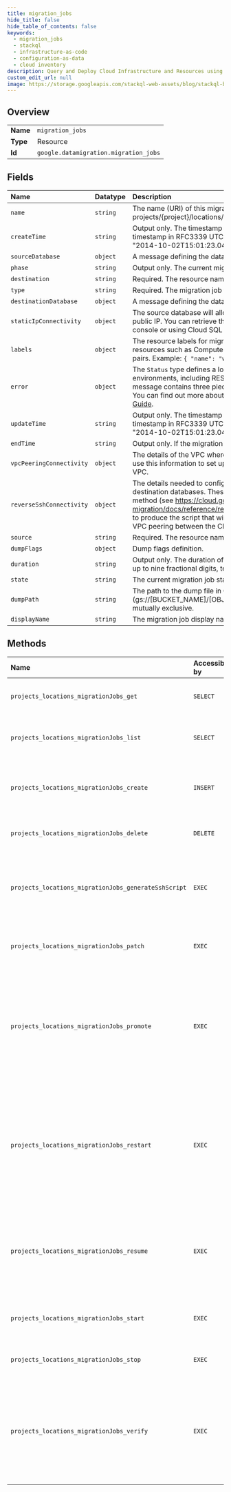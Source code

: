 ```yaml
---
title: migration_jobs
hide_title: false
hide_table_of_contents: false
keywords:
  - migration_jobs
  - stackql
  - infrastructure-as-code
  - configuration-as-data
  - cloud inventory
description: Query and Deploy Cloud Infrastructure and Resources using SQL
custom_edit_url: null
image: https://storage.googleapis.com/stackql-web-assets/blog/stackql-blog-post-featured-image.png
---
```

  
    

## Overview
<table><tbody>
<tr><td><b>Name</b></td><td><code>migration_jobs</code></td></tr>
<tr><td><b>Type</b></td><td>Resource</td></tr>
<tr><td><b>Id</b></td><td><code>google.datamigration.migration_jobs</code></td></tr>
</tbody></table>

## Fields
| Name | Datatype | Description |
|:-----|:---------|:------------|
| `name` | `string` | The name (URI) of this migration job resource, in the form of: projects/{project}/locations/{location}/migrationJobs/{migrationJob}. |
| `createTime` | `string` | Output only. The timestamp when the migration job resource was created. A timestamp in RFC3339 UTC "Zulu" format, accurate to nanoseconds. Example: "2014-10-02T15:01:23.045123456Z". |
| `sourceDatabase` | `object` | A message defining the database engine and provider. |
| `phase` | `string` | Output only. The current migration job phase. |
| `destination` | `string` | Required. The resource name (URI) of the destination connection profile. |
| `type` | `string` | Required. The migration job type. |
| `destinationDatabase` | `object` | A message defining the database engine and provider. |
| `staticIpConnectivity` | `object` | The source database will allow incoming connections from the destination database's public IP. You can retrieve the Cloud SQL instance's public IP from the Cloud SQL console or using Cloud SQL APIs. No additional configuration is required. |
| `labels` | `object` | The resource labels for migration job to use to annotate any related underlying resources such as Compute Engine VMs. An object containing a list of "key": "value" pairs. Example: `{ "name": "wrench", "mass": "1.3kg", "count": "3" }`. |
| `error` | `object` | The `Status` type defines a logical error model that is suitable for different programming environments, including REST APIs and RPC APIs. It is used by [gRPC](https://github.com/grpc). Each `Status` message contains three pieces of data: error code, error message, and error details. You can find out more about this error model and how to work with it in the [API Design Guide](https://cloud.google.com/apis/design/errors). |
| `updateTime` | `string` | Output only. The timestamp when the migration job resource was last updated. A timestamp in RFC3339 UTC "Zulu" format, accurate to nanoseconds. Example: "2014-10-02T15:01:23.045123456Z". |
| `endTime` | `string` | Output only. If the migration job is completed, the time when it was completed. |
| `vpcPeeringConnectivity` | `object` | The details of the VPC where the source database is located in Google Cloud. We will use this information to set up the VPC peering connection between Cloud SQL and this VPC. |
| `reverseSshConnectivity` | `object` | The details needed to configure a reverse SSH tunnel between the source and destination databases. These details will be used when calling the generateSshScript method (see https://cloud.google.com/database-migration/docs/reference/rest/v1/projects.locations.migrationJobs/generateSshScript) to produce the script that will help set up the reverse SSH tunnel, and to set up the VPC peering between the Cloud SQL private network and the VPC. |
| `source` | `string` | Required. The resource name (URI) of the source connection profile. |
| `dumpFlags` | `object` | Dump flags definition. |
| `duration` | `string` | Output only. The duration of the migration job (in seconds). A duration in seconds with up to nine fractional digits, terminated by 's'. Example: "3.5s". |
| `state` | `string` | The current migration job state. |
| `dumpPath` | `string` | The path to the dump file in Google Cloud Storage, in the format: (gs://[BUCKET_NAME]/[OBJECT_NAME]). This field and the "dump_flags" field are mutually exclusive. |
| `displayName` | `string` | The migration job display name. |
## Methods
| Name | Accessible by | Required Params | Description |
|:-----|:--------------|:----------------|:------------|
| `projects_locations_migrationJobs_get` | `SELECT` | `name` | Gets details of a single migration job. |
| `projects_locations_migrationJobs_list` | `SELECT` | `parent` | Lists migration jobs in a given project and location. |
| `projects_locations_migrationJobs_create` | `INSERT` | `parent` | Creates a new migration job in a given project and location. |
| `projects_locations_migrationJobs_delete` | `DELETE` | `name` | Deletes a single migration job. |
| `projects_locations_migrationJobs_generateSshScript` | `EXEC` | `migrationJob` | Generate a SSH configuration script to configure the reverse SSH connectivity. |
| `projects_locations_migrationJobs_patch` | `EXEC` | `name` | Updates the parameters of a single migration job. |
| `projects_locations_migrationJobs_promote` | `EXEC` | `name` | Promote a migration job, stopping replication to the destination and promoting the destination to be a standalone database. |
| `projects_locations_migrationJobs_restart` | `EXEC` | `name` | Restart a stopped or failed migration job, resetting the destination instance to its original state and starting the migration process from scratch. |
| `projects_locations_migrationJobs_resume` | `EXEC` | `name` | Resume a migration job that is currently stopped and is resumable (was stopped during CDC phase). |
| `projects_locations_migrationJobs_start` | `EXEC` | `name` | Start an already created migration job. |
| `projects_locations_migrationJobs_stop` | `EXEC` | `name` | Stops a running migration job. |
| `projects_locations_migrationJobs_verify` | `EXEC` | `name` | Verify a migration job, making sure the destination can reach the source and that all configuration and prerequisites are met. |
